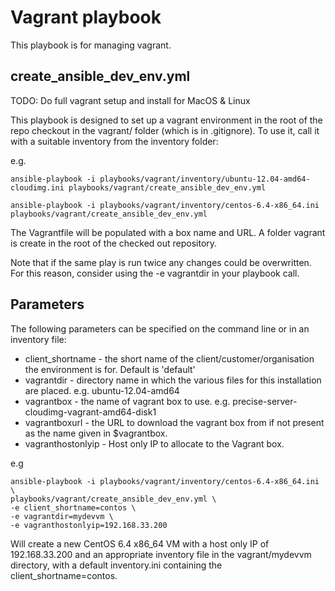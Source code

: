 Vagrant playbook
================

This playbook is for managing vagrant. 

create_ansible_dev_env.yml
-------------------

TODO: Do full vagrant setup and install for MacOS & Linux

This playbook is designed to set up a vagrant environment in the root of the repo checkout in the vagrant/ folder (which is in .gitignore). To use it, call it with a suitable inventory from the inventory folder:

e.g.

```
ansible-playbook -i playbooks/vagrant/inventory/ubuntu-12.04-amd64-cloudimg.ini playbooks/vagrant/create_ansible_dev_env.yml
```

```
ansible-playbook -i playbooks/vagrant/inventory/centos-6.4-x86_64.ini playbooks/vagrant/create_ansible_dev_env.yml
```

The Vagrantfile will be populated with a box name and URL. A folder vagrant is create in the root of the checked out repository. 

Note that if the same play is run twice any changes could be overwritten. For this reason, consider using the -e vagrantdir in your playbook call.

Parameters
----------

The following parameters can be specified on the command line or in an inventory file:

* client_shortname - the short name of the client/customer/organisation the environment is for. Default is 'default'
* vagrantdir - directory name in which the various files for this installation are placed. e.g. ubuntu-12.04-amd64
* vagrantbox - the name of vagrant box to use. e.g. precise-server-cloudimg-vagrant-amd64-disk1
* vagrantboxurl - the URL to download the vagrant box from if not present as the name given in $vagrantbox.
* vagranthostonlyip - Host only IP to allocate to the Vagrant box.

e.g

```
ansible-playbook -i playbooks/vagrant/inventory/centos-6.4-x86_64.ini \
playbooks/vagrant/create_ansible_dev_env.yml \
-e client_shortname=contos \
-e vagrantdir=mydevvm \
-e vagranthostonlyip=192.168.33.200
```

Will create a new CentOS 6.4 x86_64 VM with a host only IP of 192.168.33.200 and an appropriate inventory file in the vagrant/mydevvm directory, with a default inventory.ini containing the client_shortname=contos.
